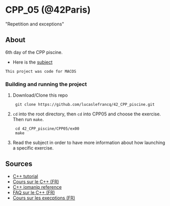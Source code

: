 # CPP_05 (@42Paris)

"Repetition and exceptions"

## About

6th day of the CPP piscine.

- Here is the [subject][1]

`This project was code for MACOS`

### Building and running the project

1. Download/Clone this repo

        git clone https://github.com/lucaslefrancq/42_CPP_piscine.git

2. `cd` into the root directory, then `cd` into CPP05 and choose the exercise. Then run `make`.

        cd 42_CPP_piscine/CPP05/ex00
        make

3.  Read the subject in order to have more information about how launching a specific exercise.
    
## Sources

- [C++ tutorial][2]
- [Cours sur le C++ (FR)][3]
- [C++ iomanip reference][4]
- [FAQ sur le C++ (FR)][5]
- [Cours sur les execptions (FR)][6]

[1]: https://github.com/lucaslefrancq/42_CPP_piscine/blob/main/CPP05/cpp05.en.subject.pdf
[2]: http://www.cplusplus.com/files/tutorial.pdf
[3]: https://openclassrooms.com/fr/courses/1894236-programmez-avec-le-langage-c/1894377-quest-ce-que-le-c
[4]: http://www.cplusplus.com/reference/iomanip/
[5]: https://cpp.developpez.com/faq/cpp/
[6]: https://cpp.developpez.com/cours/cpp/?page=page_11